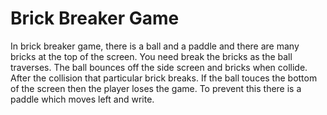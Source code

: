 # Brick Breaker Game
In brick breaker game, there is a ball and a paddle and there are many bricks at the top of the screen. You need break the bricks as the ball traverses. The ball bounces off the side screen and bricks when collide. After the collision that particular brick breaks. If the ball touces the bottom of the screen then the player loses the game. To prevent this there is a paddle which moves left and write.
